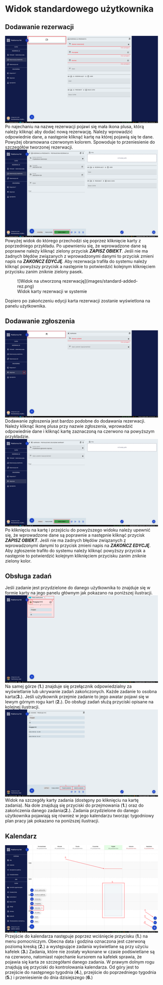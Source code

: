 # Widok standardowego użytkownika

## Dodawanie rezerwacji 
![Widok dodawnia nowej rezerwacji](images/standard-add-rez.png)
Po najechaniu na nazwę rezerwacji pojawi się mała ikona plusa, którą należy kliknąć aby dodać nową rezerwację. Należy
wprowadzić odpowiednie dane, a następnie kliknąć kartę na której pojawią się te dane. Powyżej obramowana czerwonym
kolorem. Spowoduje to przeniesienie do szczegółów tworzonej rezerwacji. 
![Widok szczegółów dodawania nowej rezerwacji](images/standard-rez-szczeg.png)
Powyżej widok do którego przechodzi się poprzez kliknięcie karty z poprzedniego przykładu. Po upewnieniu się, że
wprowadzone dane są poprawne należy kliknąć zielony przycisk ***ZAPISZ OBIEKT***. Jeśli nie ma żadnych błędów związanych
z wprowadzonymi danymi to przycisk zmieni napis na ***ZAKOŃCZ EDYCJĘ***. Aby rezerwacja trafiła do systemu należy kliknąć
powyższy przycisk a następnie to potwierdzić kolejnym kliknięciem przycisku zanim zniknie zielony pasek.
<figure markdown>
  ![Widok na utworzoną rezerwację](images/standard-added-rez.png)
  <figcaption>Widok karty rezerwacji w systemie</figcaption>
</figure>
Dopiero po zakończeniu edycji karta rezerwacji zostanie wyświetlona na panelu użytkownika. 

## Dodawanie zgłoszenia
![Widok dodawnia nowego zgłoszenia](images/standard-zglosz-1.png)
Dodawanie zgłoszenia jest bardzo podobne do dodawania rezerwacji. Należy kliknąć ikonę plusa przy nazwie zgłoszenia,
wprowadzić odpowiednie dane i kliknąć kartę zaznaczoną na czerwono na powyższym przykładzie.
![Widok tworzenia nowego zgłoszenia](images/standard-zglosz-2.png)
Po kliknięciu na kartę i przejściu do powyższego widoku należy upewnić się, że wprowadzone dane są poprawnie a następnie
kliknąć przycisk ***ZAPISZ OBIEKT***. Jeśli nie ma żadnych błędów związanych z wprowadzonymi danymi to przycisk zmieni
napis na ***ZAKOŃCZ EDYCJĘ***. Aby zgłoszenie trafiło do systemu należy kliknąć powyższy przycisk a następnie to
potwierdzić kolejnym kliknięciem przycisku zanim zniknie zielony kolor.

## Obsługa zadań
Jeśli zadanie jest przydzielone do danego użytkownika to znajduje się w formie karty na jego panelu głównym jak pokazano
na poniższej ilustracji.
![Widok na dashboard użytkownika](images/standard-zadanie-1.png)
Na samej górze (**1.**) znajduje się przełącznik odpowiedzialny za wyświetlanie lub ukrywanie zadań zakończonych. Każde
zadanie to osobna karta(**3.**). Jeśli użytkownik przejmie zadanie to jego awatar pojawi się w lewym górnym rogu kart
(**2.**). Do obsługi zadań służą przyciski opisane na kolejnej ilustracji.
![Widok na dashboard użytkownika](images/standard-zadanie-2.png)
Widok na szczegóły karty zadania (dostępny po kliknięciu na kartę zadania). Na dole znajdują się przyciski do przejmowania
(**1.**) oraz do zakończenia danego zadania(**2.**). Zadania przydzielone do danego użytkownika pojawiają się również w
jego kalendarzu tworząc tygodniowy plan pracy jak pokazano na poniższej ilustracji.

## Kalendarz
![Widok na kalendarz](images/kalendarz.png)
Przejście do kalendarza następuje poprzez wciśnięcie przycisku (**1.**) na menu pomocniczym. Obecna data i godzina
oznaczona jest czerwoną poziomą kreską (**2.**) a występujące zadania wyświetlane są przy użyciu kafelek (**3.**)
Zadania, które nie zostały wykonane w czasie podświetlane są na czerwono, natomiast najechanie kursorem na kafelek
sprawia, że pojawia się karta ze szczegółami danego zadania. W prawym dolnym rogu znajdują się przyciski do kontrolowania
kalendarza. Od góry jest to przejście do następnego tygodnia (**4.**), przejście do poprzedniego tygodnia (**5.**) i
przeniesienie do dnia dzisiejszego (**6.**)